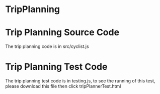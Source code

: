 # TripPlanning

# Trip Planning Source Code
The trip planning code is in src/cyclist.js

# Trip Planning Test Code
The trip planning test code is in testing.js, to see the running of this test, please download this file then click tripPlannerTest.html
